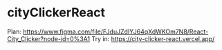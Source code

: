 # cityClickerReact
Plan: https://www.figma.com/file/FJduJZdlYJ64qXdWKOm7N8/React-City_Clicker?node-id=0%3A1
Try in: https://city-clicker-react.vercel.app/
